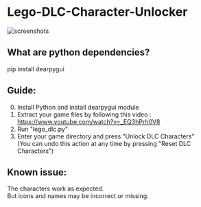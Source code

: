 # Lego-DLC-Character-Unlocker
![screenshots](https://media.discordapp.net/attachments/706932420615864332/1118094691360059412/image.png?width=621&height=460)

## What are python dependencies?
pip install dearpygui

## Guide:
0) Install Python and install dearpygui module
1) Extract your game files by following this video : https://www.youtube.com/watch?v=_EQ3hPrh0V8
2) Run "lego_dlc.py"
3) Enter your game directory and press "Unlock DLC Characters"  
(You can undo this action at any time by pressing "Reset DLC Characters")

## Known issue:  
The characters work as expected.  
But icons and names may be incorrect or missing.  
